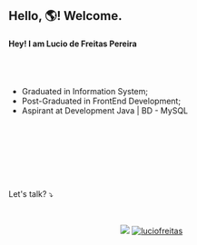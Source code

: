 ## Hello, 🌎! Welcome.







#### Hey! I am Lucio de Freitas Pereira

</br>
</br>

* Graduated in Information System;
* Post-Graduated in FrontEnd Development;
* Aspirant at Development Java | BD - MySQL

</br>
</br>
</br>
</br>
</br>
</br>

Let's talk? ⤵️

</br>

<p align = "center">
  <a href="https://github.com/luciofreitas/"><img src="https://github-readme-stats.vercel.app/api/top-langs/?username=luciofreitas&layout=compact&theme=dark"/></a> 
  <a href="https://github.com/luciofreitas/"><img src="https://github-readme-stats.vercel.app/api?username=luciofreitas&show_icons=true&theme=dark&include_all_commits=true&count_private=true" alt="luciofreitas"/></a>
</p>
</p>
